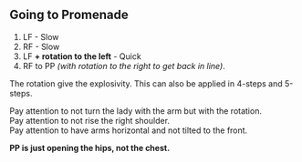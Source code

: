 

## Going to Promenade

1. LF - Slow
2. RF - Slow
3. LF **+ rotation to the left** - Quick
4. RF to PP *(with rotation to the right to get back in line)*.

The rotation give the explosivity. This can also be applied in 4-steps and 5-steps.

Pay attention to not turn the lady with the arm but with the rotation.  
Pay attention to not rise the right shoulder.  
Pay attention to have arms horizontal and not tilted to the front.

**PP is just opening the hips, not the chest.**
